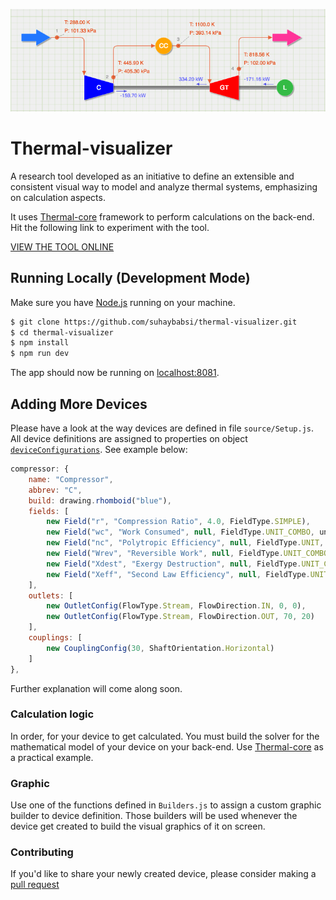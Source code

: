 ![alt text](/visualizer/img/gas_turbine_sample.png)

# Thermal-visualizer

A research tool developed as an initiative to define an extensible and consistent visual way to model and analyze thermal systems, emphasizing on calculation aspects.

It uses [Thermal-core](https://github.com/suhaybabsi/thermal-core) framework to perform calculations on the back-end. Hit the following link to experiment with the tool.

[VIEW THE TOOL ONLINE](https://thermal-visualizer.herokuapp.com/visualizer)

## Running Locally (Development Mode)

Make sure you have [Node.js](https://nodejs.org/) running on your machine.

```sh
$ git clone https://github.com/suhaybabsi/thermal-visualizer.git
$ cd thermal-visualizer
$ npm install
$ npm run dev
```

The app should now be running on [localhost:8081](http://localhost:8081/).

## Adding More Devices

Please have a look at the way devices are defined in file `source/Setup.js`. All device definitions are assigned to properties on object [`deviceConfigurations`](https://github.com/suhaybabsi/thermal-visualizer/blob/ca8db42bec38d5abd505687249df254bea441945/source/Setup.js#L186). See example below:

```javascript
compressor: {
    name: "Compressor",
    abbrev: "C",
    build: drawing.rhomboid("blue"),
    fields: [
        new Field("r", "Compression Ratio", 4.0, FieldType.SIMPLE),
        new Field("wc", "Work Consumed", null, FieldType.UNIT_COMBO, units.w),
        new Field("nc", "Polytropic Efficiency", null, FieldType.UNIT, percentUnit),
        new Field("Wrev", "Reversible Work", null, FieldType.UNIT_COMBO, units.w),
        new Field("Xdest", "Exergy Destruction", null, FieldType.UNIT_COMBO, units.w),
        new Field("Xeff", "Second Law Efficiency", null, FieldType.UNIT, percentUnit)
    ],
    outlets: [
        new OutletConfig(FlowType.Stream, FlowDirection.IN, 0, 0),
        new OutletConfig(FlowType.Stream, FlowDirection.OUT, 70, 20)
    ],
    couplings: [
        new CouplingConfig(30, ShaftOrientation.Horizontal)
    ]
},
```

Further explanation will come along soon. 

### Calculation logic

In order, for your device to get calculated. You must build the solver for the mathematical model of your device on your back-end. Use [Thermal-core](https://github.com/suhaybabsi/thermal-core) as a practical example.

### Graphic

Use one of the functions defined in `Builders.js` to assign a custom graphic builder to device definition. Those builders will be used whenever the device get created to build the visual graphics of it on screen.

### Contributing

If you'd like to share your newly created device, please consider making a [pull request](https://help.github.com/articles/creating-a-pull-request/)